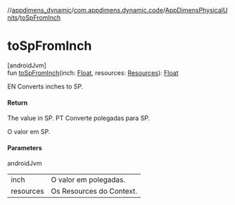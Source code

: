 //[appdimens_dynamic](../../../README.md)/[com.appdimens.dynamic.code](../README.md)/[AppDimensPhysicalUnits](README.md)/[toSpFromInch](to-sp-from-inch.md)

# toSpFromInch

[androidJvm]\
fun [toSpFromInch](to-sp-from-inch.md)(inch: [Float](https://kotlinlang.org/api/core/kotlin-stdlib/kotlin/-float/index.html), resources: [Resources](https://developer.android.com/reference/kotlin/android/content/res/Resources.html)): [Float](https://kotlinlang.org/api/core/kotlin-stdlib/kotlin/-float/index.html)

EN Converts inches to SP.

#### Return

The value in SP. PT Converte polegadas para SP.

O valor em SP.

#### Parameters

androidJvm

| | |
|---|---|
| inch | O valor em polegadas. |
| resources | Os Resources do Context. |